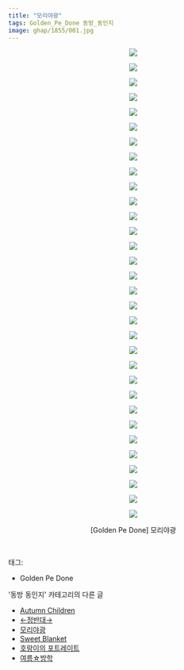 ```yaml
---
title: "모리야광"
tags: Golden_Pe_Done 동방_동인지
image: ghap/1855/001.jpg
---
```

<div class="article">
<p style="text-align: center; clear: none; float: none;"></p>
<p style="text-align: center; clear: none; float: none;"></p>
<p style="text-align: center; clear: none; float: none;"></p>
<p style="text-align: center; clear: none; float: none;"></p>
<p style="text-align: center; clear: none; float: none;"></p>
<p style="text-align: center; clear: none; float: none;"></p>
<p style="text-align: center; clear: none; float: none;"></p>
<p style="text-align: center; clear: none; float: none;"></p>
<p style="text-align: center; clear: none; float: none;"></p>
<p style="text-align: center; clear: none; float: none;"></p>
<p style="text-align: center; clear: none; float: none;"></p>
<p style="text-align: center; clear: none; float: none;"></p>
<p style="text-align: center; clear: none; float: none;"></p>
<p style="text-align: center; clear: none; float: none;"></p>
<p style="text-align: center; clear: none; float: none;"></p>
<p style="text-align: center; clear: none; float: none;"></p>
<p style="text-align: center; clear: none; float: none;"></p>
<p style="text-align: center; clear: none; float: none;"></p>
<p style="text-align: center; clear: none; float: none;"></p>
<p style="text-align: center; clear: none; float: none;"></p>
<p style="text-align: center; clear: none; float: none;"></p>
<p style="text-align: center; clear: none; float: none;"></p>
<p style="text-align: center; clear: none; float: none;"></p>
<p style="text-align: center; clear: none; float: none;"></p>
<p style="text-align: center; clear: none; float: none;"></p>
<p style="text-align: center; clear: none; float: none;"></p>
<p style="text-align: center; clear: none; float: none;"></p>
<p style="text-align: center; clear: none; float: none;"></p>
<p style="text-align: center; clear: none; float: none;"></p>
<p style="text-align: center; clear: none; float: none;"></p>
<p style="text-align: center; clear: none; float: none;"></p>
<p style="text-align: center; clear: none; float: none;"></p>
<p style="text-align: center; clear: none; float: none;"></p>
<p style="text-align: center; clear: none; float: none;"></p>
<p style="text-align: center; clear: none; float: none;"></p>
<p style="text-align: center; clear: none; float: none;"><img src="{{ site.nasurl }}/ghap/1855/001.jpg"/></p>
<p style="text-align: center; clear: none; float: none;"><img src="{{ site.nasurl }}/ghap/1855/002.jpg"/></p>
<p style="text-align: center; clear: none; float: none;"><img src="{{ site.nasurl }}/ghap/1855/003.jpg"/></p>
<p style="text-align: center; clear: none; float: none;"><img src="{{ site.nasurl }}/ghap/1855/004.jpg"/></p>
<p style="text-align: center; clear: none; float: none;"><img src="{{ site.nasurl }}/ghap/1855/005.jpg"/></p>
<p style="text-align: center; clear: none; float: none;"><img src="{{ site.nasurl }}/ghap/1855/006.jpg"/></p>
<p style="text-align: center; clear: none; float: none;"><img src="{{ site.nasurl }}/ghap/1855/007.jpg"/></p>
<p style="text-align: center; clear: none; float: none;"><img src="{{ site.nasurl }}/ghap/1855/008.jpg"/></p>
<p style="text-align: center; clear: none; float: none;"><img src="{{ site.nasurl }}/ghap/1855/009.jpg"/></p>
<p style="text-align: center; clear: none; float: none;"><img src="{{ site.nasurl }}/ghap/1855/010.jpg"/></p>
<p style="text-align: center; clear: none; float: none;"><img src="{{ site.nasurl }}/ghap/1855/011.jpg"/></p>
<p style="text-align: center; clear: none; float: none;"><img src="{{ site.nasurl }}/ghap/1855/012.jpg"/></p>
<p style="text-align: center; clear: none; float: none;"><img src="{{ site.nasurl }}/ghap/1855/013.jpg"/></p>
<p style="text-align: center; clear: none; float: none;"><img src="{{ site.nasurl }}/ghap/1855/014.jpg"/></p>
<p style="text-align: center; clear: none; float: none;"><img src="{{ site.nasurl }}/ghap/1855/015.jpg"/></p>
<p style="text-align: center; clear: none; float: none;"><img src="{{ site.nasurl }}/ghap/1855/016.jpg"/></p>
<p style="text-align: center; clear: none; float: none;"><img src="{{ site.nasurl }}/ghap/1855/017.jpg"/></p>
<p style="text-align: center; clear: none; float: none;"><img src="{{ site.nasurl }}/ghap/1855/018.jpg"/></p>
<p style="text-align: center; clear: none; float: none;"><img src="{{ site.nasurl }}/ghap/1855/019.jpg"/></p>
<p style="text-align: center; clear: none; float: none;"><img src="{{ site.nasurl }}/ghap/1855/020.jpg"/></p>
<p style="text-align: center; clear: none; float: none;"><img src="{{ site.nasurl }}/ghap/1855/021.jpg"/></p>
<p style="text-align: center; clear: none; float: none;"><img src="{{ site.nasurl }}/ghap/1855/022.jpg"/></p>
<p style="text-align: center; clear: none; float: none;"><img src="{{ site.nasurl }}/ghap/1855/023.jpg"/></p>
<p style="text-align: center; clear: none; float: none;"><img src="{{ site.nasurl }}/ghap/1855/024.jpg"/></p>
<p style="text-align: center; clear: none; float: none;"><img src="{{ site.nasurl }}/ghap/1855/025.jpg"/></p>
<p style="text-align: center; clear: none; float: none;"><img src="{{ site.nasurl }}/ghap/1855/026.jpg"/></p>
<p style="text-align: center; clear: none; float: none;"><img src="{{ site.nasurl }}/ghap/1855/027.jpg"/></p>
<p style="text-align: center; clear: none; float: none;"><img src="{{ site.nasurl }}/ghap/1855/028.jpg"/></p>
<p style="text-align: center; clear: none; float: none;"><img src="{{ site.nasurl }}/ghap/1855/029.jpg"/></p>
<p style="text-align: center; clear: none; float: none;"><img src="{{ site.nasurl }}/ghap/1855/030.jpg"/></p>
<p style="text-align: center; clear: none; float: none;"><img src="{{ site.nasurl }}/ghap/1855/031.jpg"/></p>
<p style="text-align: center; clear: none; float: none;"><img src="{{ site.nasurl }}/ghap/1855/032.jpg"/></p>
<p style="text-align: center; clear: none; float: none;">[Golden Pe Done] 모리야광</p>
<p><br/></p>
</div><div class="tagTrail">
<p>태그: </p>
<ul>
<li>Golden Pe Done</li>
</ul>
</div><div class="another">
<p>'동방 동인지' 카테고리의 다른 글</p>
<ul>
<li><a href="/2016-08-27-ghap_1857">Autumn Children</a></li>
<li><a href="/2016-08-26-ghap_1856">←정반대→</a></li>
<li><a href="/2016-08-26-ghap_1855">모리야광</a></li>
<li><a href="/2016-08-26-ghap_1854">Sweet Blanket</a></li>
<li><a href="/2016-08-26-ghap_1853">호랑이의 포트레이트</a></li>
<li><a href="/2016-08-26-ghap_1852">여름☆방학</a></li>
</ul>
</div><div class="cb_module cb_fluid">
<div class="cb_wrt cb_profile">
</div><!-- commentList close -->
</div>